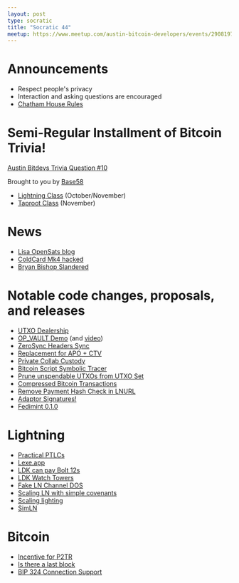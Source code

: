 ```yaml
---
layout: post
type: socratic
title: "Socratic 44"
meetup: https://www.meetup.com/austin-bitcoin-developers/events/290819756/
---
```


# Announcements

- Respect people's privacy
- Interaction and asking questions are encouraged
- [Chatham House Rules](https://www.chathamhouse.org/about-us/chatham-house-rule)

# Semi-Regular Installment of Bitcoin Trivia!

[Austin Bitdevs Trivia Question #10](https://twitter.com/base58btc/status/1704970619077410850)

Brought to you by [Base58](https://base58.school/)

- [Lightning Class](https://base58.school/classes/lightning-bolts) (October/November)
- [Taproot Class](https://base58.school/classes/taproot) (November)

# News

- [Lisa OpenSats blog](https://opensats.org/blog/bitcoin-infrastructure-this-decade)
- [ColdCard Mk4 hacked](https://blog.coinkite.com/donjon-faults-2023/)
- [Bryan Bishop Slandered](https://www.nobsbitcoin.com/chainalysis-denounces-bitcoin-core-contributor-bryan-bishop-as-unqualified-to-audit-its-code/)

# Notable code changes, proposals, and releases

- [UTXO Dealership](https://github.com/supertestnet/utxo-dealership)
- [OP_VAULT Demo](https://github.com/jamesob/opvault-demo) (and [video](https://www.youtube.com/watch?v=7Zwm5iHFyBQ))
- [ZeroSync Headers Sync](https://twitter.com/roasbeef/status/1700598667546419552)
- [Replacement for APO + CTV](https://lists.linuxfoundation.org/pipermail/bitcoin-dev/2023-August/021907.html)
- [Private Collab Custody](https://gist.github.com/nickfarrow/4be776782bce0c12cca523cbc203fb9d/)
- [Bitcoin Script Symbolic Tracer](https://lists.linuxfoundation.org/pipermail/bitcoin-dev/2023-August/021922.html)
- [Prune unspendable UTXOs from UTXO Set](https://github.com/bitcoin/bitcoin/pull/28400)
- [Compressed Bitcoin Transactions](https://bitcoinops.org/en/newsletters/2023/09/06/#bitcoin-transaction-compression)
- [Remove Payment Hash Check in LNURL](https://github.com/lnurl/luds/pull/234)
- [Adaptor Signatures!](https://twitter.com/n1ckler/status/1693650163774963946)
- [Fedimint 0.1.0](https://github.com/fedimint/fedimint/releases/tag/v0.1.0)

# Lightning

- [Practical PTLCs](https://lists.linuxfoundation.org/pipermail/lightning-dev/2023-September/004088.html)
- [Lexe.app](https://lexe.app/)
- [LDK can pay Bolt 12s](https://github.com/lightningdevkit/rust-lightning/pull/2371)
- [LDK Watch Towers](https://github.com/lightningdevkit/rust-lightning/pull/2337)
- [Fake LN Channel DOS](https://morehouse.github.io/lightning/fake-channel-dos/)
- [Scaling LN with simple covenants](https://lists.linuxfoundation.org/pipermail/lightning-dev/2023-September/004092.html)
- [Scaling lighting](https://github.com/scaling-lightning/scaling-lightning)
- [SimLN](https://opensats.org/blog/bitcoin-infrastructure-this-decade)

# Bitcoin

- [Incentive for P2TR](https://bitcoin.stackexchange.com/questions/119301/is-there-an-economic-incentive-to-switch-from-p2wpkh-to-p2tr)
- [Is there a last block](https://bitcoin.stackexchange.com/questions/119223/is-there-a-well-defined-last-block)
- [BIP 324 Connection Support](https://github.com/bitcoin/bitcoin/pull/28196)
